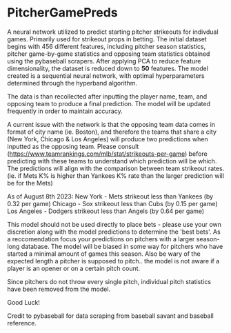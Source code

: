# PitcherGamePreds

A neural network utilized to predict starting pitcher strikeouts for indivdual games. Primarily used for strikeout props in betting. The initial dataset begins with 456 different features, including pitcher season statistics, pitcher game-by-game statistics and opposing team statistics obtained using the pybaseball scrapers. After applying PCA to reduce feature dimensionality, the dataset is reduced down to **50** features. The model created is a sequential neural network, with optimal hyperparameters determined through the hyperband algorithm.

The data is than recollected after inputting the player name, team, and opposing team to produce a final prediction. The model will be updated frequently in order to maintain accuracy. 

A current issue with the network is that the opposing team data comes in format of city name (ie. Boston), and therefore the teams that share a city (New York, Chicago & Los Angeles) will produce two predictions when inputted as the opposing team. Please consult (https://www.teamrankings.com/mlb/stat/strikeouts-per-game) before predicting with these teams to understand which prediction will be which. The predictions will align with the comparison between team strikeout rates. (ie. if Mets K% is higher than Yankees K% rate than the larger prediction will be for the Mets)

As of August 8th 2023:
New York - Mets strikeout less than Yankees (by 0.32 per game)
Chicago - Sox strikeout less than Cubs (by 0.15 per game)
Los Angeles - Dodgers strikeout less than Angels (by 0.64 per game)

This model should not be used directly to place bets - please use your own discretion along with the model predictions to determine the 'best bets'. As a reccomendation focus your predictions on pitchers with a larger season-long database. The model will be biased in some way for pitchers who have started a minimal amount of games this season. Also be wary of the expected length a pitcher is supposed to pitch.. the model is not aware if a player is an opener or on a certain pitch count. 

Since pitchers do not throw every single pitch, individual pitch statistics have been removed from the model. 

Good Luck!





Credit to pybaseball for data scraping from baseball savant and baseball reference. 
